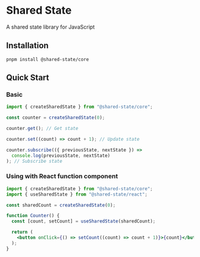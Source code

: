 # Shared State

A shared state library for JavaScript

## Installation

```
pnpm install @shared-state/core
```

## Quick Start

### Basic

```js
import { createSharedState } from "@shared-state/core";

const counter = createSharedState(0);

counter.get(); // Get state

counter.set((count) => count + 1); // Update state

counter.subscribe(({ previousState, nextState }) =>
  console.log(previousState, nextState)
); // Subscribe state
```

### Using with React function component

```jsx
import { createSharedState } from "@shared-state/core";
import { useSharedState } from "@shared-state/react";

const sharedCount = createSharedState(0);

function Counter() {
  const [count, setCount] = useSharedState(sharedCount);

  return (
    <button onClick={() => setCount((count) => count + 1)}>{count}</button>
  );
}
```
